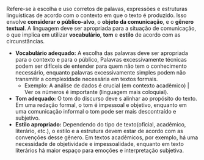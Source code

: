 Refere-se à escolha e uso corretos de palavas, expressões e estruturas linguísticas de acordo com o contexto em que o texto é produzido. Isso envolve **considerar o público-alvo**, o **objeto da comunicação**, e o **gênero textual**. A linguagem deve ser apropriada para a situação de comunicação, o que implica em utilizar **vocabulário**, **tom** e **estilo** de acordo com as circunstâncias.

- **Vocabulário adequado:** A escolha das palavras deve ser apropriada para o contexto e para o público, Palavras excessivamente técnicas podem ser difíceis de entender para quem não tem o conhecimento necessário, enquanto palavras excessivamente simples podem não transmitir a complexidade necessária em textos formais.
	- Exemplo: A análise de dados é crucial (em contexto acadêmico) | Ver os números é importante (linguagem mais coloquial).
- **Tom adequado:** O tom do discurso deve s alinhar ao propósito do texto. Em uma redação formal, o tom é impessoal e objetivo, enquanto em uma comunicação informal o tom pode ser mais descontraído e subjetivo.
- **Estilo apropriado:** Dependendo do tipo de texto(oficial, acadêmico, literário, etc.), o estilo e a estrutura devem estar de acordo com as convenções desse gênero. Em textos acadêmicos, por exemplo, há uma necessidade de objetividade e impessoalidade, enquanto em texto literários há maior espaço para emoções e interpretação subjetiva.
